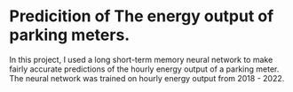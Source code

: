 # Predicition of The energy output of parking meters.
  In this project, I used a long short-term memory neural network to make fairly accurate predictions of the hourly energy output of a parking meter. The neural network was trained on hourly energy output from 2018 - 2022. 
